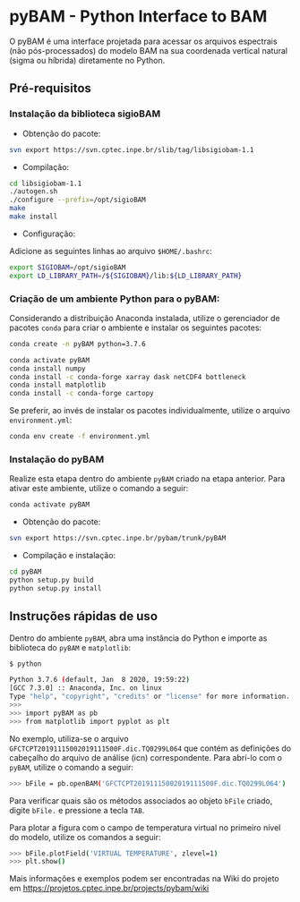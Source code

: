 # pyBAM - Python Interface to BAM

O pyBAM é uma interface projetada para acessar os arquivos espectrais (não pós-processados) do modelo BAM na sua coordenada vertical natural (sigma ou híbrida) diretamente no Python.

## Pré-requisitos

### Instalação da biblioteca sigioBAM

* Obtenção do pacote:

```bash
svn export https://svn.cptec.inpe.br/slib/tag/libsigiobam-1.1
```

* Compilação:

```bash
cd libsigiobam-1.1
./autogen.sh
./configure --prefix=/opt/sigioBAM
make
make install
```

* Configuração:

Adicione as seguintes linhas ao arquivo `$HOME/.bashrc`:

```bash
export SIGIOBAM=/opt/sigioBAM
export LD_LIBRARY_PATH=/${SIGIOBAM}/lib:${LD_LIBRARY_PATH}
```

### Criação de um ambiente Python para o pyBAM:

Considerando a distribuição Anaconda instalada, utilize o gerenciador de pacotes `conda` para criar o ambiente e instalar os seguintes pacotes:

```bash
conda create -n pyBAM python=3.7.6
```

```bash
conda activate pyBAM
conda install numpy
conda install -c conda-forge xarray dask netCDF4 bottleneck
conda install matplotlib
conda install -c conda-forge cartopy
```

Se preferir, ao invés de instalar os pacotes individualmente, utilize o arquivo `environment.yml`:

```bash
conda env create -f environment.yml
```

### Instalação do pyBAM

Realize esta etapa dentro do ambiente `pyBAM` criado na etapa anterior. Para ativar este ambiente, utilize o comando a seguir:

```bash
conda activate pyBAM
```

* Obtenção do pacote:

```bash
svn export https://svn.cptec.inpe.br/pybam/trunk/pyBAM
```

* Compilação e instalação:

```bash
cd pyBAM
python setup.py build
python setup.py install
```

## Instruções rápidas de uso

Dentro do ambiente `pyBAM`, abra uma instância do Python e importe as biblioteca do `pyBAM` e `matplotlib`:

```bash
$ python

Python 3.7.6 (default, Jan  8 2020, 19:59:22) 
[GCC 7.3.0] :: Anaconda, Inc. on linux
Type "help", "copyright", "credits" or "license" for more information.
>>>
>>> import pyBAM as pb
>>> from matplotlib import pyplot as plt
```

No exemplo, utiliza-se o arquivo `GFCTCPT20191115002019111500F.dic.TQ0299L064` que contém as definições do cabeçalho do arquivo de análise (icn) correspondente. Para abrí-lo com o `pyBAM`, utilize o comando a seguir:

```bash
>>> bFile = pb.openBAM('GFCTCPT20191115002019111500F.dic.TQ0299L064')
```

Para verificar quais são os métodos associados ao objeto `bFile` criado, digite `bFile.` e pressione a tecla `TAB`.

Para plotar a figura com o campo de temperatura virtual no primeiro nível do modelo, utilize os comandos a seguir:

```bash
>>> bFile.plotField('VIRTUAL TEMPERATURE', zlevel=1)
>>> plt.show()
```

Mais informações e exemplos podem ser encontradas na Wiki do projeto em https://projetos.cptec.inpe.br/projects/pybam/wiki
